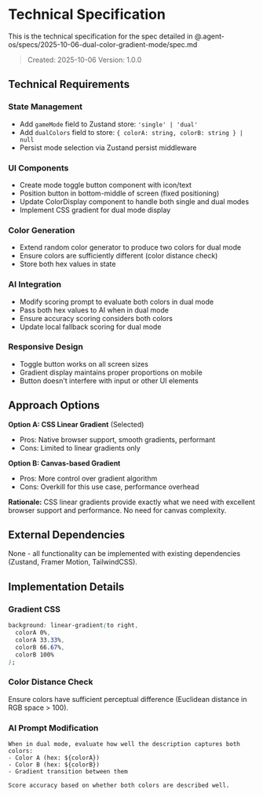 # Technical Specification

This is the technical specification for the spec detailed in @.agent-os/specs/2025-10-06-dual-color-gradient-mode/spec.md

> Created: 2025-10-06
> Version: 1.0.0

## Technical Requirements

### State Management
- Add `gameMode` field to Zustand store: `'single' | 'dual'`
- Add `dualColors` field to store: `{ colorA: string, colorB: string } | null`
- Persist mode selection via Zustand persist middleware

### UI Components
- Create mode toggle button component with icon/text
- Position button in bottom-middle of screen (fixed positioning)
- Update ColorDisplay component to handle both single and dual modes
- Implement CSS gradient for dual mode display

### Color Generation
- Extend random color generator to produce two colors for dual mode
- Ensure colors are sufficiently different (color distance check)
- Store both hex values in state

### AI Integration
- Modify scoring prompt to evaluate both colors in dual mode
- Pass both hex values to AI when in dual mode
- Ensure accuracy scoring considers both colors
- Update local fallback scoring for dual mode

### Responsive Design
- Toggle button works on all screen sizes
- Gradient display maintains proper proportions on mobile
- Button doesn't interfere with input or other UI elements

## Approach Options

**Option A: CSS Linear Gradient** (Selected)
- Pros: Native browser support, smooth gradients, performant
- Cons: Limited to linear gradients only

**Option B: Canvas-based Gradient**
- Pros: More control over gradient algorithm
- Cons: Overkill for this use case, performance overhead

**Rationale:** CSS linear gradients provide exactly what we need with excellent browser support and performance. No need for canvas complexity.

## External Dependencies

None - all functionality can be implemented with existing dependencies (Zustand, Framer Motion, TailwindCSS).

## Implementation Details

### Gradient CSS
```css
background: linear-gradient(to right,
  colorA 0%,
  colorA 33.33%,
  colorB 66.67%,
  colorB 100%
);
```

### Color Distance Check
Ensure colors have sufficient perceptual difference (Euclidean distance in RGB space > 100).

### AI Prompt Modification
```
When in dual mode, evaluate how well the description captures both colors:
- Color A (hex: ${colorA})
- Color B (hex: ${colorB})
- Gradient transition between them

Score accuracy based on whether both colors are described well.
```
